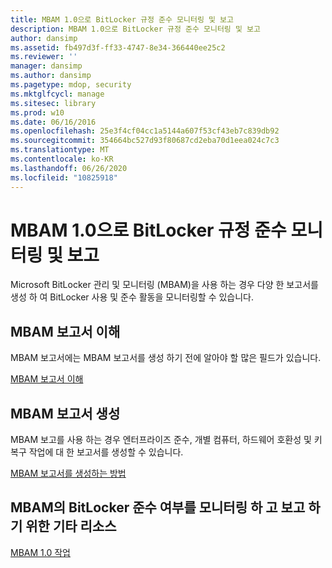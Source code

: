 ```yaml
---
title: MBAM 1.0으로 BitLocker 규정 준수 모니터링 및 보고
description: MBAM 1.0으로 BitLocker 규정 준수 모니터링 및 보고
author: dansimp
ms.assetid: fb497d3f-ff33-4747-8e34-366440ee25c2
ms.reviewer: ''
manager: dansimp
ms.author: dansimp
ms.pagetype: mdop, security
ms.mktglfcycl: manage
ms.sitesec: library
ms.prod: w10
ms.date: 06/16/2016
ms.openlocfilehash: 25e3f4cf04cc1a5144a607f53cf43eb7c839db92
ms.sourcegitcommit: 354664bc527d93f80687cd2eba70d1eea024c7c3
ms.translationtype: MT
ms.contentlocale: ko-KR
ms.lasthandoff: 06/26/2020
ms.locfileid: "10825918"
---
```

# MBAM 1.0으로 BitLocker 규정 준수 모니터링 및 보고


Microsoft BitLocker 관리 및 모니터링 (MBAM)을 사용 하는 경우 다양 한 보고서를 생성 하 여 BitLocker 사용 및 준수 활동을 모니터링할 수 있습니다.

## MBAM 보고서 이해


MBAM 보고서에는 MBAM 보고서를 생성 하기 전에 알아야 할 많은 필드가 있습니다.

[MBAM 보고서 이해](understanding-mbam-reports-mbam-1.md)

## MBAM 보고서 생성


MBAM 보고를 사용 하는 경우 엔터프라이즈 준수, 개별 컴퓨터, 하드웨어 호환성 및 키 복구 작업에 대 한 보고서를 생성할 수 있습니다.

[MBAM 보고서를 생성하는 방법](how-to-generate-mbam-reports-mbam-1.md)

## MBAM의 BitLocker 준수 여부를 모니터링 하 고 보고 하기 위한 기타 리소스


[MBAM 1.0 작업](operations-for-mbam-10.md)

 

 





